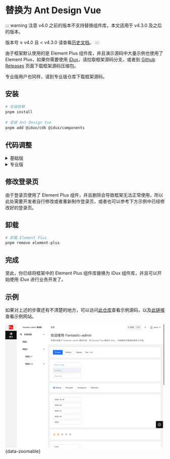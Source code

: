 # 替换为 Ant Design Vue

::: warning 注意
v4.0 之前的版本不支持替换组件库，本文适用于 v4.3.0 及之后的版本。

版本号 ≥ v4.0 且 < v4.3.0 请查看[历史文档](https://github.com/fantastic-admin/fantastic-admin.github.io/blob/01be97f74f8ae7b14ccdec108941b5fd5b58bd28/guide/replace-to-idux.md)。
:::

由于框架默认使用的是 Element Plus 组件库，并且演示源码中大量示例也使用了 Element Plus，如果你需要使用 [iDux](https://idux.site/)，请拉取框架源码分支，或者到 [Github Releases](https://github.com/fantastic-admin/basic/releases) 页面下载框架源码压缩包。

专业版用户也同样，请到专业版仓库下载框架源码。

## 安装

```sh
# 安装依赖
pnpm install

# 安装 Ant Design Vue
pnpm add @idux/cdk @idux/components
```

## 代码调整

<details>
<summary>基础版</summary>

修改 `/tsconfig.json` 文件

```json
{
  "compilerOptions": {
    ...
    "types": [
      ...
      "element-plus/global" // [!code --]
    ],
    ...
  }
}
```

整体修改 `/src/ui-provider/index.ts` 文件

```ts
import type { App } from 'vue'
import IduxCdk from '@idux/cdk'
import IduxComponents from '@idux/components'
import { IDUX_ICON_DEPENDENCIES, addIconDefinitions } from '@idux/components/icon'
import { createGlobalConfig } from '@idux/components/config'
import { zhCN } from '@idux/components/locales'
import '@idux/components/index.full.css'

function install(app: App) {
  addIconDefinitions(IDUX_ICON_DEPENDENCIES)
  app.use(IduxCdk).use(IduxComponents).use(createGlobalConfig({ locale: zhCN }))
}

export default { install }
```

整体修改 `/src/ui-provider/index.vue` 文件

```vue
<script setup lang="ts">
import useSettingsStore from '@/store/modules/settings'

const settingsStore = useSettingsStore()
</script>

<template>
  <IxThemeProvider :preset-theme="settingsStore.settings.app.colorScheme === 'dark' ? 'dark' : 'default'">
    <IxMessageProvider>
      <slot />
    </IxMessageProvider>
  </IxThemeProvider>
</template>
```

删除相关文件

```
.
└─ src
   └─ components // 下列扩展组件基于 Element Plus 二次封装，需要删除
     ├─ FileUpload
     ├─ ImagePreview
     ├─ ImagesUpload
     ├─ ImageUpload
     └─ PcasCascader
```

</details>

<details>
<summary>专业版</summary>

修改 `/tsconfig.json` 文件

```json
{
  "compilerOptions": {
    ...
    "types": [
      ...
      "element-plus/global" // [!code --]
    ],
    ...
  }
}
```

整体修改 `/src/ui-provider/index.ts` 文件

```ts
import type { App } from 'vue'
import IduxCdk from '@idux/cdk'
import IduxComponents from '@idux/components'
import { IDUX_ICON_DEPENDENCIES, addIconDefinitions } from '@idux/components/icon'
import { enUS, zhCN } from '@idux/components/locales'
import '@idux/components/index.full.css'

// 此处的对象属性和 src/locales/index.ts 中的 messages 对象属性一一对应
const locales: { [key: string]: any } = {
  'zh-cn': zhCN,
  'zh-tw': zhCN,
  'en': enUS,
}

function install(app: App) {
  addIconDefinitions(IDUX_ICON_DEPENDENCIES)
  app.use(IduxCdk).use(IduxComponents)
}

export default { install }
```

整体修改 `/src/ui-provider/index.vue` 文件

```vue
<script setup lang="ts">
import { useGlobalConfig } from '@idux/components/config'
import { locales } from './index'
import useSettingsStore from '@/store/modules/settings'

const settingsStore = useSettingsStore()

const [, setLocale] = useGlobalConfig('locale', locales[settingsStore.lang])
watch(() => settingsStore.lang, val => setLocale(locales[settingsStore.lang]))
</script>

<template>
  <IxThemeProvider :preset-theme="settingsStore.settings.app.colorScheme === 'dark' ? 'dark' : 'default'">
    <IxMessageProvider>
      <slot />
    </IxMessageProvider>
  </IxThemeProvider>
</template>
```

删除相关文件

```
.
├─ plop-templates
│  └─ module // 标准模块模板基于 Element Plus 开发，需要删除
└─ src
   └─ components // 下列扩展组件基于 Element Plus 二次封装，需要删除
     ├─ FileUpload
     ├─ IconPicker
     ├─ ImagePreview
     ├─ ImagesUpload
     ├─ ImageUpload
     └─ PcasCascader
```

</details>

## 修改登录页

由于登录页使用了 Element Plus 组件，并且删除会导致框架无法正常使用，所以此处需要开发者自行修改或者重新制作登录页，或者也可以参考下方示例中已经修改好的登录页。

## 卸载

```sh
# 卸载 Element Plus
pnpm remove element-plus
```

## 完成

至此，你已经将框架中的 Element Plus 组件库替换为 iDux 组件库，并且可以开始使用 iDux 进行业务开发了。

## 示例

如果对上述的步骤还有不清楚的地方，可以访问[此仓库](https://github.com/fantastic-admin/idux-example)查看示例源码，以及[此链接](https://fantastic-admin.github.io/idux-example/)查看示例网站。

![](/ui-idux.png){data-zoomable}
